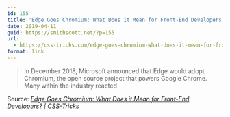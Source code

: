```yaml
---
id: 155
title: 'Edge Goes Chromium: What Does it Mean for Front-End Developers? | CSS-Tricks'
date: 2019-04-11
guid: https://smithscott.net/?p=155
url:
  - https://css-tricks.com/edge-goes-chromium-what-does-it-mean-for-front-end-developers/
format: link
---
```

<blockquote>In December 2018, Microsoft announced that Edge would adopt Chromium, the open source project that powers Google Chrome. Many within the industry reacted</blockquote>
Source: <em><a href="https://css-tricks.com/edge-goes-chromium-what-does-it-mean-for-front-end-developers/">Edge Goes Chromium: What Does it Mean for Front-End Developers? | CSS-Tricks</a></em>